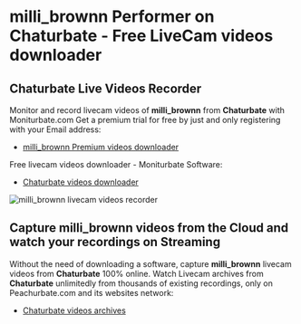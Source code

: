 # milli_brownn Performer on Chaturbate - Free LiveCam videos downloader

## Chaturbate Live Videos Recorder

Monitor and record livecam videos of **milli_brownn** from **Chaturbate** with Moniturbate.com
Get a premium trial for free by just and only registering with your Email address:
* [milli_brownn Premium videos downloader](https://moniturbate.com/request-demo-licence-key.html)

Free livecam videos downloader - Moniturbate Software:
* [Chaturbate videos downloader](https://moniturbate.com/moniturbate-download-software.html)

![milli_brownn livecam videos recorder](https://peachurnet.com/templates/moniturbate-software.png)


## Capture milli_brownn videos from the Cloud and watch your recordings on Streaming

Without the need of downloading a software, capture **milli_brownn** livecam videos from **Chaturbate** 100% online.
Watch Livecam archives from **Chaturbate** unlimitedly from thousands of existing recordings, only on Peachurbate.com and its websites network:
* [Chaturbate videos archives](https://peachurnet.com/)